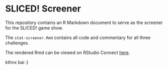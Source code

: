 # SLICED! Screener

This repository contains an R Markdown document to serve as the screener for the SLICED! game show. 

The `stat-screener.Rmd` contains all code and commentary for all three challenges.

The rendered Rmd can be viewed on RStudio Connect [here](https://colorado.rstudio.com/rsc/parry-sliced-screener/stat-screener.html). 

kthnx bai :) 

